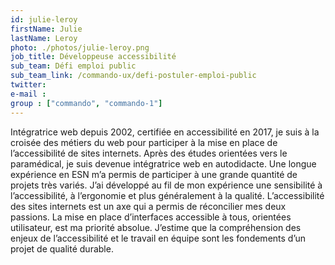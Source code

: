 ```yaml
---
id: julie-leroy
firstName: Julie
lastName: Leroy
photo: ./photos/julie-leroy.png
job_title: Développeuse accessibilité
sub_team: Défi emploi public
sub_team_link: /commando-ux/defi-postuler-emploi-public
twitter:
e-mail :
group : ["commando", "commando-1"]
---
```


Intégratrice web depuis 2002, certifiée en accessibilité en 2017, je suis à la croisée des métiers du web pour participer à la mise en place de l’accessibilité de sites internets. Après des études orientées vers le paramédical, je suis devenue intégratrice web en autodidacte. Une longue expérience en ESN m’a permis de participer à une grande quantité de projets très variés. J’ai développé au fil de mon expérience une sensibilité à l’accessibilité, à l’ergonomie et plus généralement à la qualité. L’accessibilité des sites internets est un axe qui a permis de réconcilier mes deux passions. La mise en place d’interfaces accessible à tous, orientées utilisateur, est ma priorité absolue. J’estime que la compréhension des enjeux de l’accessibilité et le travail en équipe sont les fondements d’un projet de qualité durable.
